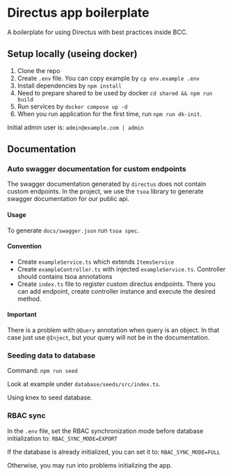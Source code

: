 # Directus app boilerplate

A boilerplate for using Directus with best practices inside BCC.

## Setup locally (useing docker)

1. Clone the repo
2. Create `.env` file. You can copy example by `cp env.example .env`
3. Install dependencies by `npm install`
4. Need to prepare shared to be used by docker `cd shared && npm run build`
5. Run services by `docker compose up -d`
6. When you run application for the first time, run `npm run dk-init`.

Initial admin user is: `admin@example.com | admin`

## Documentation

### Auto swagger documentation for custom endpoints

The swagger documentation generated by `directus` does not contain custom endpoints. In the project, we use the `tsoa` library to generate swagger documentation for our public api.

#### Usage

To generate `docs/swagger.json` run `tsoa spec`.

#### Convention

- Create `exampleService.ts` which extends `ItemsService`
- Create `exampleController.ts` with injected `exampleService.ts`. Controller should contains tsoa annotations
- Create `index.ts` file to register custom directus endpoints. There you can add endpoint, create controller instance and execute the desired method.

#### Important

There is a problem with `@Query` annotation when query is an object. In that case just use `@Inject`, but your query will not be in the documentation.


### Seeding data to database

Command: `npm run seed`

Look at example under `database/seeds/src/index.ts`.

Using knex to seed database.

### RBAC sync

In the `.env` file, set the RBAC synchronization mode before database initialization to: `RBAC_SYNC_MODE=EXPORT`

If the database is already initialized, you can set it to: `RBAC_SYNC_MODE=FULL`

Otherwise, you may run into problems initializing the app.
